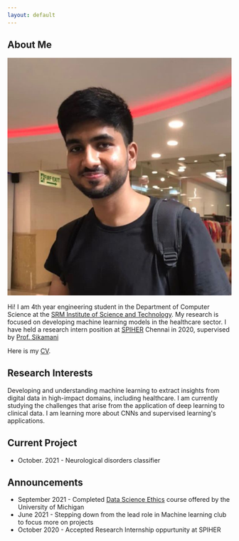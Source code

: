 ```yaml
---
layout: default
---
```


## About Me

<img class="profile-picture" src="website_image.jpg">

Hi! I am 4th year engineering student in the Department of Computer Science at the [SRM Institute of Science and Technology]( https://www.srmist.edu.in/). My research is focused on developing machine learning models in the healthcare sector. I have held a research intern position at [SPIHER]( https://spiher.ac.in/) Chennai in 2020, supervised by [Prof. Sikamani]( https://scholar.google.co.in/citations?user=_ftDrIQAAAAJ&hl=en)

Here is my [CV](https://vikramansen.github.io/resume.pdf).


## Research Interests

Developing and understanding machine learning to extract insights from digital data in high-impact domains, including healthcare. I am currently studying the challenges that arise from the application of deep learning to clinical data. I am learning more about CNNs and supervised learning's applications.

## Current Project
- October. 2021 - Neurological disorders classifier   

## Announcements

- September 2021 - Completed [Data Science Ethics](https://www.coursera.org/account/accomplishments/verify/Q67EG39EXSDH?utm_source=link&utm_medium=certificate&utm_content=cert_image&utm_campaign=sharing_cta&utm_product=course) course offered by the 
University of Michigan
- June 2021 - Stepping down from the lead role in Machine learning club to focus more on projects
- October 2020 - Accepted Research Internship oppurtunity at SPIHER



